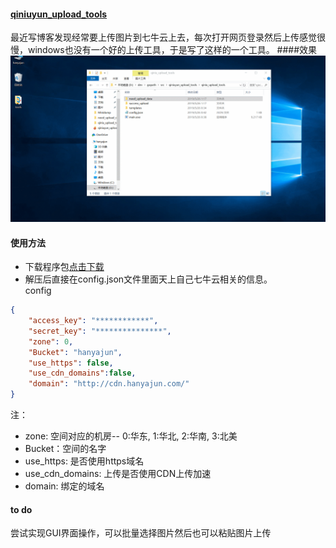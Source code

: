 #### [qiniuyun_upload_tools](https://github.com/Han-Ya-Jun/qiniuyun_upload_tools)
最近写博客发现经常要上传图片到七牛云上去，每次打开网页登录然后上传感觉很慢，windows也没有一个好的上传工具，于是写了这样的一个工具。
####效果
![](img/result.gif)
#### 使用方法
- 下载程序包[点击下载](https://github.com/Han-Ya-Jun/qiniuyun_upload_tools/releases/download/1.0.0/qiniu_upload_tools.zip)
- 解压后直接在config.json文件里面天上自己七牛云相关的信息。<br>
config
```json
{
    "access_key": "************", 
    "secret_key": "***************", 
    "zone": 0,                                     
    "Bucket": "hanyajun",                        
    "use_https": false,
    "use_cdn_domains":false,
    "domain": "http://cdn.hanyajun.com/"
}
```
注：
- zone: 空间对应的机房-- 0:华东, 1:华北, 2:华南, 3:北美
- Bucket：空间的名字
- use_https: 是否使用https域名
- use_cdn_domains: 上传是否使用CDN上传加速
- domain: 绑定的域名
#### to do
尝试实现GUI界面操作，可以批量选择图片然后也可以粘贴图片上传